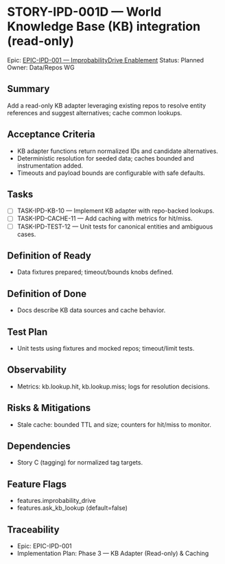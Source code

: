 # STORY-IPD-001D — World Knowledge Base (KB) integration (read-only)

Epic: [EPIC-IPD-001 — ImprobabilityDrive Enablement](/docs/implementation/epics/EPIC-IPD-001-improbability-drive.md)
Status: Planned
Owner: Data/Repos WG

## Summary
Add a read-only KB adapter leveraging existing repos to resolve entity references and suggest alternatives; cache common lookups.

## Acceptance Criteria
- KB adapter functions return normalized IDs and candidate alternatives.
- Deterministic resolution for seeded data; caches bounded and instrumentation added.
- Timeouts and payload bounds are configurable with safe defaults.

## Tasks
- [ ] TASK-IPD-KB-10 — Implement KB adapter with repo-backed lookups.
- [ ] TASK-IPD-CACHE-11 — Add caching with metrics for hit/miss.
- [ ] TASK-IPD-TEST-12 — Unit tests for canonical entities and ambiguous cases.

## Definition of Ready
- Data fixtures prepared; timeout/bounds knobs defined.

## Definition of Done
- Docs describe KB data sources and cache behavior.

## Test Plan
- Unit tests using fixtures and mocked repos; timeout/limit tests.

## Observability
- Metrics: kb.lookup.hit, kb.lookup.miss; logs for resolution decisions.

## Risks & Mitigations
- Stale cache: bounded TTL and size; counters for hit/miss to monitor.

## Dependencies
- Story C (tagging) for normalized tag targets.

## Feature Flags
- features.improbability_drive
- features.ask_kb_lookup (default=false)

## Traceability
- Epic: EPIC-IPD-001
- Implementation Plan: Phase 3 — KB Adapter (Read-only) & Caching
